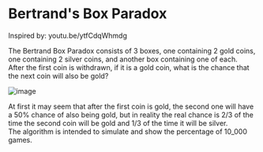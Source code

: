 # Bertrand's Box Paradox

Inspired by: youtu.be/ytfCdqWhmdg

The Bertrand Box Paradox consists of 3 boxes, one containing 2 gold coins, one containing 2 silver coins, and another box containing one of each.  
After the first coin is withdrawn, if it is a gold coin, what is the chance that the next coin will also be gold?

![image](https://user-images.githubusercontent.com/94933775/149451192-3481dd76-c773-4179-b2a6-e658c3d95598.png)

At first it may seem that after the first coin is gold, the second one will have a 50% chance of also being gold, but in reality the real chance is 2/3 of the time the second coin will be gold and 1/3 of the time it will be silver.  
The algorithm is intended to simulate and show the percentage of 10_000 games.
